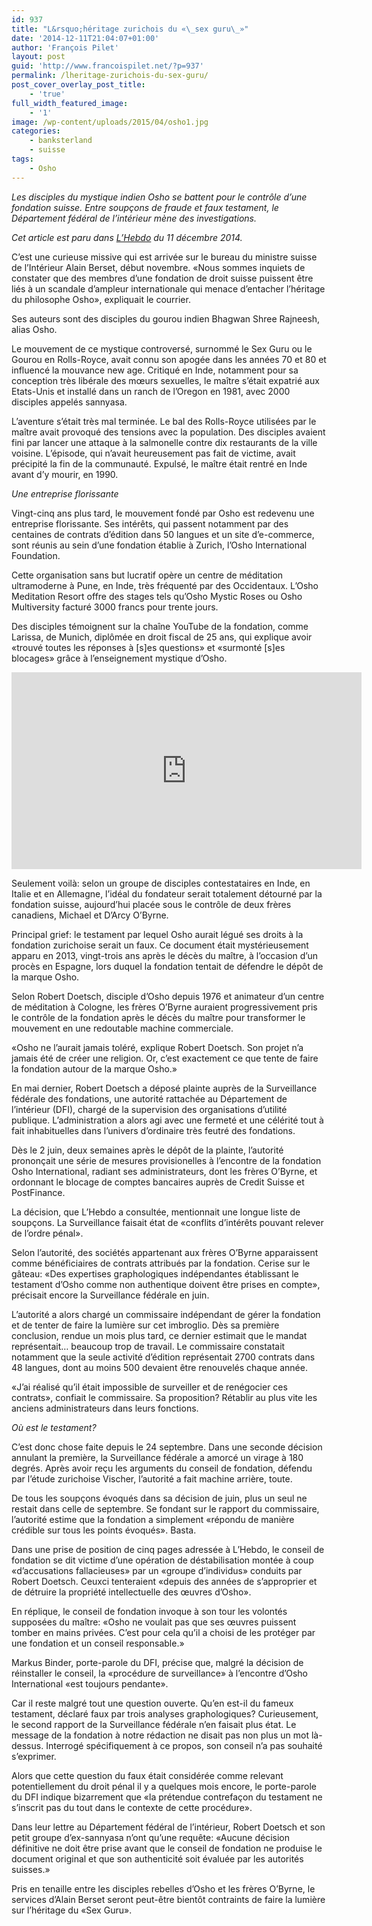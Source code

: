 ```yaml
---
id: 937
title: "L&rsquo;héritage zurichois du «\_sex guru\_»"
date: '2014-12-11T21:04:07+01:00'
author: 'François Pilet'
layout: post
guid: 'http://www.francoispilet.net/?p=937'
permalink: /lheritage-zurichois-du-sex-guru/
post_cover_overlay_post_title:
    - 'true'
full_width_featured_image:
    - '1'
image: /wp-content/uploads/2015/04/osho1.jpg
categories:
    - banksterland
    - suisse
tags:
    - Osho
---
```


*Les disciples du mystique indien Osho se battent pour le contrôle d’une fondation suisse. Entre soupçons de fraude et faux testament, le Département fédéral de l’intérieur mène des investigations.*

*Cet article est paru dans [L’Hebdo](http://www.hebdo.ch/hebdo/cadrages/detail/l%E2%80%99h%C3%A9ritage-zurichois-du-sex-guru) du 11 décembre 2014.*

C’est une curieuse missive qui est arrivée sur le bureau du ministre suisse de l’Intérieur Alain Berset, début novembre. «Nous sommes inquiets de constater que des membres d’une fondation de droit suisse puissent être liés à un scandale d’ampleur internationale qui menace d’entacher l’héritage du philosophe Osho», expliquait le courrier.

Ses auteurs sont des disciples du gourou indien Bhagwan Shree Rajneesh, alias Osho.

Le mouvement de ce mystique controversé, surnommé le Sex Guru ou le Gourou en Rolls-Royce, avait connu son apogée dans les années 70 et 80 et influencé la mouvance new age. Critiqué en Inde, notamment pour sa conception très libérale des mœurs sexuelles, le maître s’était expatrié aux Etats-Unis et installé dans un ranch de l’Oregon en 1981, avec 2000 disciples appelés sannyasa.

L’aventure s’était très mal terminée. Le bal des Rolls-Royce utilisées par le maître avait provoqué des tensions avec la population. Des disciples avaient fini par lancer une attaque à la salmonelle contre dix restaurants de la ville voisine. L’épisode, qui n’avait heureusement pas fait de victime, avait précipité la fin de la communauté. Expulsé, le maître était rentré en Inde avant d’y mourir, en 1990.

*Une entreprise florissante*

Vingt-cinq ans plus tard, le mouvement fondé par Osho est redevenu une entreprise florissante. Ses intérêts, qui passent notamment par des centaines de contrats d’édition dans 50 langues et un site d’e-commerce, sont réunis au sein d’une fondation établie à Zurich, l’Osho International Foundation.

Cette organisation sans but lucratif opère un centre de méditation ultramoderne à Pune, en Inde, très fréquenté par des Occidentaux. L’Osho Meditation Resort offre des stages tels qu’Osho Mystic Roses ou Osho Multiversity facturé 3000 francs pour trente jours.

Des disciples témoignent sur la chaîne YouTube de la fondation, comme Larissa, de Munich, diplômée en droit fiscal de 25 ans, qui explique avoir «trouvé toutes les réponses à \[s\]es questions» et «surmonté \[s\]es blocages» grâce à l’enseignement mystique d’Osho.

<iframe allowfullscreen="" frameborder="0" height="315" loading="lazy" src="https://www.youtube.com/embed/FDY8RP0xLFI" width="560"></iframe>

Seulement voilà: selon un groupe de disciples contestataires en Inde, en Italie et en Allemagne, l’idéal du fondateur serait totalement détourné par la fondation suisse, aujourd’hui placée sous le contrôle de deux frères canadiens, Michael et D’Arcy O’Byrne.

Principal grief: le testament par lequel Osho aurait légué ses droits à la fondation zurichoise serait un faux. Ce document était mystérieusement apparu en 2013, vingt-trois ans après le décès du maître, à l’occasion d’un procès en Espagne, lors duquel la fondation tentait de défendre le dépôt de la marque Osho.

Selon Robert Doetsch, disciple d’Osho depuis 1976 et animateur d’un centre de méditation à Cologne, les frères O’Byrne auraient progressivement pris le contrôle de la fondation après le décès du maître pour transformer le mouvement en une redoutable machine commerciale.

«Osho ne l’aurait jamais toléré, explique Robert Doetsch. Son projet n’a jamais été de créer une religion. Or, c’est exactement ce que tente de faire la fondation autour de la marque Osho.»

En mai dernier, Robert Doetsch a déposé plainte auprès de la Surveillance fédérale des fondations, une autorité rattachée au Département de l’intérieur (DFI), chargé de la supervision des organisations d’utilité publique. L’administration a alors agi avec une fermeté et une célérité tout à fait inhabituelles dans l’univers d’ordinaire très feutré des fondations.

Dès le 2 juin, deux semaines après le dépôt de la plainte, l’autorité prononçait une série de mesures provisionelles à l’encontre de la fondation Osho International, radiant ses administrateurs, dont les frères O’Byrne, et ordonnant le blocage de comptes bancaires auprès de Credit Suisse et PostFinance.

La décision, que L’Hebdo a consultée, mentionnait une longue liste de soupçons. La Surveillance faisait état de «conflits d’intérêts pouvant relever de l’ordre pénal».

Selon l’autorité, des sociétés appartenant aux frères O’Byrne apparaissent comme bénéficiaires de contrats attribués par la fondation. Cerise sur le gâteau: «Des expertises graphologiques indépendantes établissant le testament d’Osho comme non authentique doivent être prises en compte», précisait encore la Surveillance fédérale en juin.

L’autorité a alors chargé un commissaire indépendant de gérer la fondation et de tenter de faire la lumière sur cet imbroglio. Dès sa première conclusion, rendue un mois plus tard, ce dernier estimait que le mandat représentait… beaucoup trop de travail. Le commissaire constatait notamment que la seule activité d’édition représentait 2700 contrats dans 48 langues, dont au moins 500 devaient être renouvelés chaque année.

«J’ai réalisé qu’il était impossible de surveiller et de renégocier ces contrats», confiait le commissaire. Sa proposition? Rétablir au plus vite les anciens administrateurs dans leurs fonctions.

*Où est le testament?*

C’est donc chose faite depuis le 24 septembre. Dans une seconde décision annulant la première, la Surveillance fédérale a amorcé un virage à 180 degrés. Après avoir reçu les arguments du conseil de fondation, défendu par l’étude zurichoise Vischer, l’autorité a fait machine arrière, toute.

De tous les soupçons évoqués dans sa décision de juin, plus un seul ne restait dans celle de septembre. Se fondant sur le rapport du commissaire, l’autorité estime que la fondation a simplement «répondu de manière crédible sur tous les points évoqués». Basta.

Dans une prise de position de cinq pages adressée à L’Hebdo, le conseil de fondation se dit victime d’une opération de déstabilisation montée à coup «d’accusations fallacieuses» par un «groupe d’individus» conduits par Robert Doetsch. Ceuxci tenteraient «depuis des années de s’approprier et de détruire la propriété intellectuelle des œuvres d’Osho».

En réplique, le conseil de fondation invoque à son tour les volontés supposées du maître: «Osho ne voulait pas que ses œuvres puissent tomber en mains privées. C’est pour cela qu’il a choisi de les protéger par une fondation et un conseil responsable.»

Markus Binder, porte-parole du DFI, précise que, malgré la décision de réinstaller le conseil, la «procédure de surveillance» à l’encontre d’Osho International «est toujours pendante».

Car il reste malgré tout une question ouverte. Qu’en est-il du fameux testament, déclaré faux par trois analyses graphologiques? Curieusement, le second rapport de la Surveillance fédérale n’en faisait plus état. Le message de la fondation à notre rédaction ne disait pas non plus un mot là-dessus. Interrogé spécifiquement à ce propos, son conseil n’a pas souhaité s’exprimer.

Alors que cette question du faux était considérée comme relevant potentiellement du droit pénal il y a quelques mois encore, le porte-parole du DFI indique bizarrement que «la prétendue contrefaçon du testament ne s’inscrit pas du tout dans le contexte de cette procédure».

Dans leur lettre au Département fédéral de l’intérieur, Robert Doetsch et son petit groupe d’ex-sannyasa n’ont qu’une requête: «Aucune décision définitive ne doit être prise avant que le conseil de fondation ne produise le document original et que son authenticité soit évaluée par les autorités suisses.»

Pris en tenaille entre les disciples rebelles d’Osho et les frères O’Byrne, le services d’Alain Berset seront peut-être bientôt contraints de faire la lumière sur l’héritage du «Sex Guru».